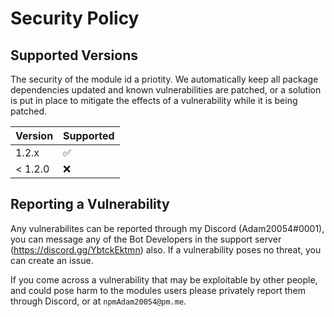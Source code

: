 # Security Policy

## Supported Versions
The security of the module id a priotity. 
We automatically keep all package dependencies updated and known vulnerabilities are patched, or a solution is put in place to mitigate the effects of a vulnerability while it is being patched.

| Version | Supported          |
| ------- | ------------------ |
| 1.2.x   | :white_check_mark: |
| < 1.2.0 | :x:                |

## Reporting a Vulnerability

Any vulnerabilites can be reported through my Discord (Adam20054#0001), you can message any of the Bot Developers in the support server (https://discord.gg/YbtckEktmn) also. If a vulnerability poses no threat, you can create an issue.

If you come across a vulnerability that may be exploitable by other people, and could pose harm to the modules users please privately report them through Discord, or at `npmAdam20054@pm.me`.
